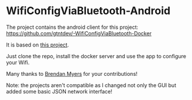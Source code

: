 # WifiConfigViaBluetooth-Android
The project contains the android client for this project: https://github.com/gtntdev/-WifiConfigViaBluetooth-Docker

It is based on [this project](https://github.com/brendan-myers/rpi3-wifi-conf-android).

Just clone the repo, install the docker server and use the app to configure your Wifi.

Many thanks to [Brendan Myers](https://github.com/brendan-myers) for your contributions!

Note: the projects aren't compatible as I changed not only the GUI but added some basic JSON network interface!
